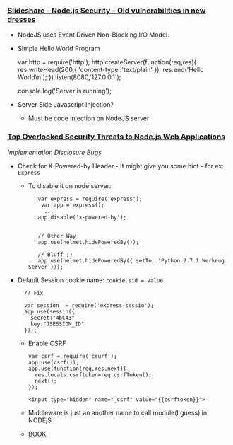 ### [Slideshare - Node.js Security – Old vulnerabilities in new dresses](https://www.slideshare.net/ASF-WS/asfws-2012-nodejs-security-old-vulnerabilities-in-new-dresses-par-sven-vetsch)

 - NodeJS uses Event Driven Non-Blocking I/O Model.
 - Simple Hello World Program
 
      var http = require('http');
      http.createServer(function(req,res){
        res.writeHead(200,{
          'content-type':'text/plain'
        });
        res.end('Hello World\n');
      }).listen(8080,'127.0.0.1');
      
      console.log('Server is running');
      
 - Server Side Javascript Injection?
      - Must be code injection on NodeJS server
 

### [Top Overlooked Security Threats to Node.js Web Applications](https://speakerdeck.com/ckarande/top-overlooked-security-threats-to-node-dot-js-web-applications)

*Implementation Disclosure Bugs*

 - Check for X-Powered-by Header - It might give you some hint - for ex: `Express`
     - To disable it on node server:
          
              var express = require('express');
               var app = express();
                ...
              app.disable('x-powered-by');
              
             
              // Other Way
              app.use(helmet.hidePoweredBy());
              
              // Bluff ;)
              app.use(helmet.hidePoweredBy({ setTo: 'Python 2.7.1 Werkeug Server'}));
              
              
  - Default Session cookie name:
      `cookie.sid = Value`
      
          // Fix
          
          var session  = require('express-sessio');
          app.use(sessio({
            secret:"4bC43"
            key:"JSESSION_ID"
          }));
          
          
          
    - Enable CSRF
        
          var csrf = require('csurf');
          app.use(csrf());
          app.use(function(req,res,next){
            res.locals.csrftoken=req.csrfToken();
            next();
          });
          
          <input type="hidden" name="_csrf" value="{{csrftoken}}">
          
    - Middleware is just an another name to call module(I guess) in NODEjS
    
    - [BOOK](https://www.safaribooksonline.com/library/view/securing-node-applications/9781491982426/?utm_medium=social&utm_source=twitter.com&utm_campaign=flca17&utm_content=freereport+ac)
    
